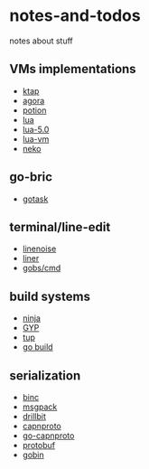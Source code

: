 notes-and-todos
===============

notes about stuff


## VMs implementations

- [ktap](https://github.com/ktap/ktap)
- [agora](https://github.com/PuerkitoBio/agora)
- [potion](https://github.com/perl11/potion/blob/master/core/vm.c)
- [lua](http://www.lua.org/source/5.2/lopcodes.h.html)
- [lua-5.0](http://www.lua.org/doc/jucs05.pdf)
- [lua-vm](http://luaforge.net/docman/83/98/ANoFrillsIntroToLua51VMInstructions.pdf)
- [neko](http://nekovm.org/lua)

## go-bric

- [gotask](https://github.com/sbinet/gotask)

## terminal/line-edit

- [linenoise](https://github.com/antirez/linenoise)
- [liner](https://github.com/sbinet/liner)
- [gobs/cmd](https://github.com/gobs/cmd)

## build systems

- [ninja](https://github.com/martine/ninja)
- [GYP](https://code.google.com/p/gyp/)
- [tup](https://github.com/gittup/tup)
- [go build](https://code.google.com/p/go/source/browse/src/cmd/go/build.go)

## serialization

- [binc](https://github.com/ugorji/go/tree/master/codec)
- [msgpack](https://github.com/msgpack/msgpack-go)
- [drillbit](https://github.com/JohannesEbke/drillbit)
- [capnproto](http://kentonv.github.io/capnproto/)
- [go-capnproto](https://github.com/jmckaskill/go-capnproto)
- [protobuf](https://code.google.com/p/protobuf/)
- [gobin](https://code.google.com/p/gobin/)

